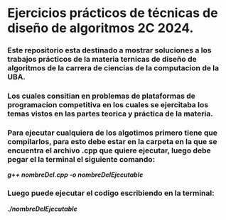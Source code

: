 # Ejercicios prácticos de técnicas de diseño de algoritmos 2C 2024.
### Este repositorio esta destinado a mostrar soluciones a los trabajos prácticos de la materia ternicas de diseño de algoritmos de la carrera de ciencias de la computacion de la UBA.

### Los cuales consitian en problemas de plataformas de programacion competitiva en los cuales se ejercitaba los temas vistos en las partes teorica y práctica de la materia.

### Para ejecutar cualquiera de los algotimos primero tiene que compilarlos, para esto debe estar en la carpeta en la que se encuentra el archivo .cpp que quiere ejecutar, luego debe pegar el la terminal el siguiente comando:
***g++ nombreDel.cpp -o nombreDelEjecutable***
### Luego puede ejecutar el codigo escribiendo en la terminal:  
***./nombreDelEjecutable***